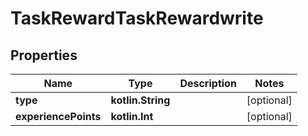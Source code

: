 
# TaskRewardTaskRewardwrite

## Properties
| Name | Type | Description | Notes |
| ------------ | ------------- | ------------- | ------------- |
| **type** | **kotlin.String** |  |  [optional] |
| **experiencePoints** | **kotlin.Int** |  |  [optional] |



